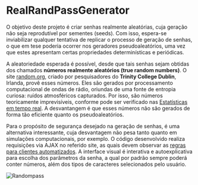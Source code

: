 # RealRandPassGenerator

O objetivo deste projeto é criar senhas realmente aleatórias, cuja geração não seja reprodutível por sementes (seeds). Com isso, espera-se inviabilizar qualquer tentativa de 
replicar o processo de geração de senhas, o que em tese poderia ocorrer nos geradores pseudoaleatórios, uma vez que estes apresentam certas propriedades determinísticas e periódicas.    

A aleatoriedade esperada é possível, desde que tais senhas sejam obtidas dos chamados **números realmente aleatórios (true random numbers)**. O site [random.org](https://www.random.org/), criado por pesquisadores do **Trinity College Dublin**, Irlanda, provê esses números. Eles são gerados por processamento computacional de ondas de rádio, oriundas de uma fonte de entropia curiosa: ruídos atmosféricos capturados. Por isso, são números teoricamente imprevisíveis, conforme pode ser verificado nas [Estatísticas em tempo real](https://www.random.org/statistics/?__cf_chl_jschl_tk__=pmd_a439af8521ddab4b895e2862f5170b044a1d9b47-1634727933-0-gqNtZGzNAg2jcnBszQvO). A desvantangem é que esses números não são gerados de forma tão eficiente quanto os pseudoaleatórios.

Para o propósito de segurança desejado na geração de senhas, é uma alternativa interessante, cuja desvantagem não pesa tanto quanto em simulações computacionais, por exemplo. 
O código desenvolvido realiza requisições via AJAX no referido site, as quais devem observar as [regras para clientes automatizados](https://www.random.org/clients/).
A interface visual é interativa e autoexplicativa para escolha dos parâmetros da senha, a qual por padrão sempre poderá conter números, além dos tipos de caracteres selecionados
pelo usuário.

![Randompass](https://user-images.githubusercontent.com/90117229/137609272-c547ab4f-920c-44fe-9f6c-38be32517682.gif)


